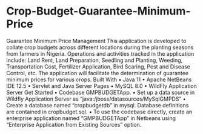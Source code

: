 # Crop-Budget-Guarantee-Minimum-Price
Guarantee Minimum Price Management 
This application is developed to collate crop budgets across different locations during the planting seasons from farmers in Nigeria. Operations and activities tracked in the application include: Land Rent, Land Preparation, Seedling and Planting, Weeding, Transportation Cost, Fertilizer Application, Bird Scaring, Pest and Disease Control, etc. The application will facilitate the determination of guarantee minimum prices for various crops. 
Built With
•	Java 11 
•	Apache NetBeans IDE 12.5
•	Servlet and Java Server Pages
•	MySQL 8.0
•	WildFly Application Server
Get Started
•	Codebase GMPBUDGETApp.
•	Set up a data source in Wildfly Application Server as “java:/jboss/datasources/MySqlGMPDS”
•	Create a database named “cropbudgetdb” in mysql. Database definitions are contained in cropbudget.sql. 
•	To use the codebase directly, create an enterprise application named “GMPBUDGETApp” in Netbeans using “Enterprise Application from Existing Sources” option.
